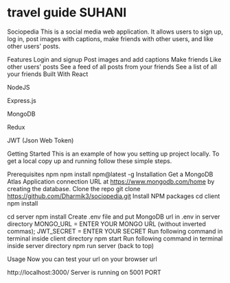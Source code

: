 # travel guide SUHANI

Sociopedia
This is a social media web application. It allows users to sign up, log in, post images with captions, make friends with other users, and like other users' posts.

Features
Login and signup
Post images and add captions
Make friends
Like other users' posts
See a feed of all posts from your friends
See a list of all your friends
Built With
React

NodeJS

Express.js

MongoDB

Redux

JWT (Json Web Token)

Getting Started
This is an example of how you setting up project locally. To get a local copy up and running follow these simple steps.

Prerequisites
npm
npm install npm@latest -g
Installation
Get a MongoDB Atlas Application connection URL at https://www.mongodb.com/home by creating the database.
Clone the repo
git clone https://github.com/Dharmik3/sociopedia.git
Install NPM packages
cd client
npm install

cd server
npm install
Create .env file and put MongoDB url in .env in server directory
 MONGO_URL = ENTER YOUR MONGO URL (without inverted commas);
JWT_SECRET = ENTER YOUR SECRET 
Run following command in terminal inside client directory
npm start
Run following command in terminal inside server directory
npm run server
(back to top)

Usage
Now you can test your url on your browser url

  http://localhost:3000/
Server is running on 5001 PORT

